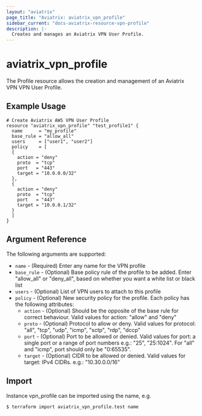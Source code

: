 ```yaml
---
layout: "aviatrix"
page_title: "Aviatrix: aviatrix_vpn_profile"
sidebar_current: "docs-aviatrix-resource-vpn-profile"
description: |-
  Creates and manages an Aviatrix VPN User Profile.
---
```


# aviatrix_vpn_profile

The Profile resource allows the creation and management of an Aviatrix VPN VPN User Profile.

## Example Usage

```hcl
# Create Aviatrix AWS VPN User Profile
resource "aviatrix_vpn_profile" "test_profile1" {
  name      = "my_profile"
  base_rule = "allow_all"
  users     = ["user1", "user2"]
  policy    = [
  { 
    action = "deny"
    proto  = "tcp"
    port   = "443"
    target = "10.0.0.0/32"
  },
  {
    action = "deny"
    proto  = "tcp"
    port   = "443"
    target = "10.0.0.1/32"
  }
  ]
}
```

## Argument Reference

The following arguments are supported:

* `name` - (Required) Enter any name for the VPN profile
* `base_rule` - (Optional) Base policy rule of  the profile to be added. Enter "allow_all" or "deny_all", based on whether you want a white list or black list
* `users` - (Optional) List of VPN users to attach to this profile
* `policy` - (Optional) New security policy for the profile. Each policy has the following attributes:
  * `action` - (Optional) Should be the opposite of the base rule for correct behaviour. Valid values for action: "allow" and "deny"
  * `proto` - (Optional) Protocol to allow or deny. Valid values for protocol: "all", "tcp", "udp", "icmp", "sctp", "rdp", "dccp"
  * `port` - (Optional) Port to be allowed or denied. Valid values for port: a single port or a range of port numbers e.g.: "25", "25:1024". For "all" and "icmp", port should only be "0:65535".
  * `target` - (Optional) CIDR to be allowed or denied. Valid values for target: IPv4 CIDRs. e.g.: "10.30.0.0/16"

## Import

Instance vpn_profile can be imported using the name, e.g.

```
$ terraform import aviatrix_vpn_profile.test name
```
